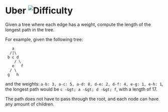 # Uber ![Difficulty](https://img.shields.io/badge/-HARD-red)
	
Given a tree where each edge has a weight, compute the length of the longest path in the tree.
	
For example, given the following tree:
	
```
   a
  /|\
 b c d
    / \
   e   f
  / \
 g   h
```
	
and the weights: `a-b: 3, a-c: 5, a-d: 8, d-e: 2, d-f: 4, e-g: 1, e-h: 1`, the longest path would be `c -&gt; a -&gt; d -&gt; f`, with a length of 17.
	
The path does not have to pass through the root, and each node can have any amount of children.
	
